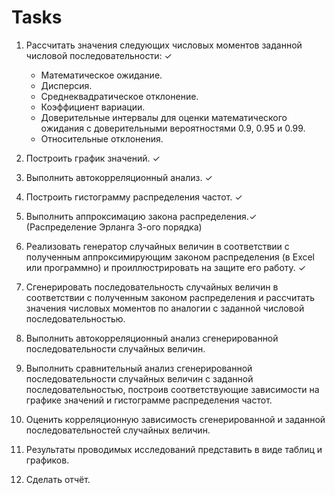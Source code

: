 # Tasks

1. Рассчитать значения следующих числовых моментов заданной числовой последовательности: ✓
   - Математическое ожидание.
   - Дисперсия.
   - Среднеквадратическое отклонение.
   - Коэффициент вариации.
   - Доверительные интервалы для оценки математического ожидания с доверительными вероятностями 0.9, 0.95 и 0.99.
   - Относительные отклонения.
   
2. Построить график значений. ✓

3. Выполнить автокорреляционный анализ. ✓

4. Построить гистограмму распределения частот. ✓

5. Выполнить аппроксимацию закона распределения.✓ (Распределение Эрланга 3-ого порядка)

6. Реализовать генератор случайных величин в соответствии с полученным аппроксимирующим законом распределения (в Excel или программно) и проиллюстрировать на защите его работу. ✓

7. Сгенерировать последовательность случайных величин в соответствии с полученным законом распределения и рассчитать значения числовых моментов по аналогии с заданной числовой последовательностью.

8. Выполнить автокорреляционный анализ сгенерированной последовательности случайных величин.

9. Выполнить сравнительный анализ сгенерированной последовательности случайных величин с заданной последовательностью, построив соответствующие зависимости на графике значений и гистограмме распределения частот.

10. Оценить корреляционную зависимость сгенерированной и заданной последовательностей случайных величин.

11. Результаты проводимых исследований представить в виде таблиц и графиков.

12. Сделать отчёт.
